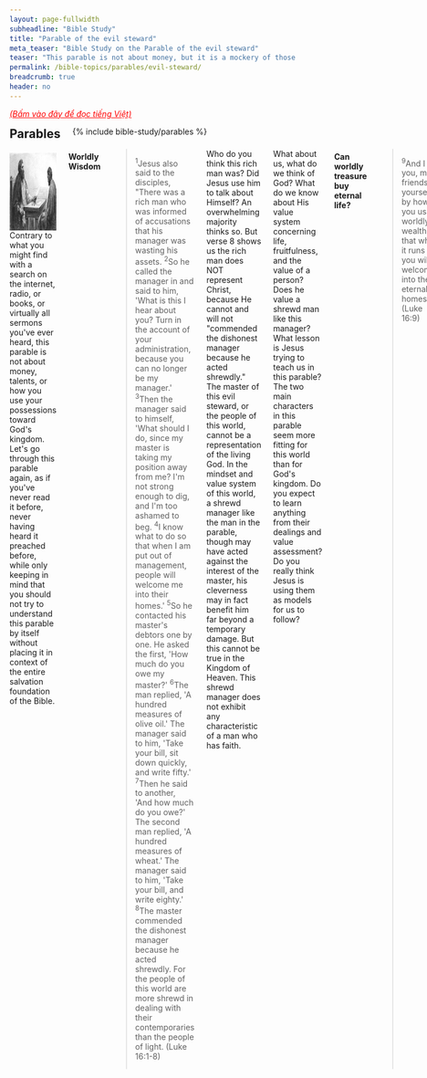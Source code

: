 ```yaml
---
layout: page-fullwidth
subheadline: "Bible Study"
title: "Parable of the evil steward"
meta_teaser: "Bible Study on the Parable of the evil steward"
teaser: "This parable is not about money, but it is a mockery of those who think they can buy God's kingdom with their wealth. (Luke 16:1-8)."
permalink: /bible-topics/parables/evil-steward/
breadcrumb: true
header: no
---
```

<!--more-->
<p style="font-style: italic;"><a style="color: #ff0000;" href="{{ site.projectname }}/hoc-kinh-thanh/ngu-ngon/quan-gia/">(Bấm vào đây để đọc tiếng Việt)</a></p>
<div class="row">
<div class="bible-index medium-4 medium-push-8 columns">
<h2 style="margin: 0px">Parables</h2>
        {% include bible-study/parables %}
</div><!-- /.medium-4.columns -->
<div class="medium-8 medium-pull-4 columns" markdown="1">

<div>
<p>
<img alt src="/images/dishonest-steward.jpg" style="border: 0px none; margin: 7px 15px 0px 0px; max-width: 100%; height: 136px; padding: 0px; float: left;">
Contrary to what you might find with a search on the internet, radio, or books, or virtually all sermons you've ever heard, this parable is not about money, talents, or how you use your possessions toward God's kingdom. Let's go through this parable again, as if you've never read it before, never having heard it preached before, while only keeping in mind that you should not try to understand this parable by itself without placing it in context of the entire salvation foundation of the Bible.
</p>
</div>

#### <strong>Worldly Wisdom</strong>

> <sup>1</sup>Jesus also said to the disciples, "There was a rich man who was informed of accusations that his manager was wasting his assets.  <sup>2</sup>So he called the manager in and said to him, 'What is this I hear about you? Turn in the account of your administration, because you can no longer be my manager.'  <sup>3</sup>Then the manager said to himself, 'What should I do, since my master is taking my position away from me? I'm not strong enough to dig, and I'm too ashamed to beg.  <sup>4</sup>I know what to do so that when I am put out of management, people will welcome me into their homes.'  <sup>5</sup>So he contacted his master's debtors one by one. He asked the first, 'How much do you owe my master?'  <sup>6</sup>The man replied, 'A hundred measures of olive oil.' The manager said to him, 'Take your bill, sit down quickly, and write fifty.'  <sup>7</sup>Then he said to another, 'And how much do you owe?' The second man replied, 'A hundred measures of wheat.' The manager said to him, 'Take your bill, and write eighty.'  <sup>8</sup>The master commended the dishonest manager because he acted shrewdly. For the people of this world are more shrewd in dealing with their contemporaries than the people of light. (Luke 16:1-8)

Who do you think this rich man was? Did Jesus use him to talk about Himself? An overwhelming majority thinks so. But verse 8 shows us the rich man does NOT represent Christ, because He cannot and will not <span class="green-letter">"commended the dishonest manager because he acted shrewdly."</span> The master of this evil steward, or the people of this world, cannot be a representation of the living God. In the mindset and value system of this world, a shrewd manager like the man in the parable, though may have acted against the interest of the master, his cleverness may in fact benefit him far beyond a temporary damage. But this cannot be true in the Kingdom of Heaven. This shrewd manager does not exhibit any characteristic of a man who has faith.

What about us, what do we think of God? What do we know about His value system concerning life, fruitfulness, and the value of a person? Does he value a shrewd man like this manager? What lesson is Jesus trying to teach us in this parable? The two main characters in this parable seem more fitting for this world than for God's kingdom. Do you expect to learn anything from their dealings and value assessment? Do you really think Jesus is using them as models for us to follow?

#### <strong>Can worldly treasure buy eternal life?</strong>

> <sup>9</sup>And I tell you, make friends for yourselves by how you use worldly wealth, so that when it runs out you will be welcomed into the eternal homes. (Luke 16:9)

There is a term called "isogesis" which means interpreting a Bible passage as a stand alone concept without regarding its surrounding context. If we do this when interpreting this passage, we'd almost assuredly key in to the phrase "welcomed into the eternal homes" and jump to the conclusion that this verse shows us how we prepare ourselves for heaven. This is the conventional interpretation of the church at large. But as I preluded at the beginning of this article that we should consider this verse, or any verse for that matter, in the larger context of how God saves us. The larger context says that Jesus is the only way, the only truth, and the only life, through whom we can have any hope of heaven. Then this verse cannot be be interpreted in the isolated manner above at all.

The targets of Jesus' parable are those who do not yet possess a saving faith. Folks such as the teachers of the law, the Pharisees, the Hebrews who were steeped in Mosaic laws, the Gentiles with their respective religions. In short, the entire world is still deep in sin, and the gospel was not yet communicated to the world until Christ rose from the dead and returned to heaven. Those who were listening to the parable, or the whole world for that matter, though they might be willing to give up all their possessions in the hope of purchasing their way into the kingdom of God, they will not get in, because there is only one way to enter heaven that is through faith in the Lamb of God who offered himself to be a ransom for the world.

But let us suppose that the listeners were believers, those who called on Christ as their Lord and Savior, then they don't need to "make friends for yourselves by how you use worldly wealth," because the kingdom of heaven is already theirs. In this case Jesus didn't even need to tell them this parable.

Therefore verse 9 must be a challenge, or a cynical statement, of Jesus: "You who are the wise ones of this world, you use your wealth to buy influence, to garner peace. You have gained for yourselves the whole world. But do you think you can buy Heaven? And those who became your friends through your unrighteous wealth, do you believe they are truly the citizens of heaven to welcome you?

Do you readers see the hidden truth in this parable? Can you see the cynicism? Can you see that Jesus was mocking His listeners who were mostly wealthy and influential religious leaders?

#### <strong>The only kind of faithfulness God requires</strong>

> <sup>10</sup>The one who is faithful in a very little is also faithful in much, and the one who is dishonest in a very little is also dishonest in much.  <sup>11</sup>If then you haven't been trustworthy in handling worldly wealth, who will entrust you with the true riches?  <sup>12</sup>And if you haven't been trustworthy with someone else's property, who will give you your own? (Luke 16:10-12)

Jesus summarized the ten commandments of God into two most important ones: <span class="green-letter">"<sup>37</sup>'Love the Lord your God with all your heart, with all your soul, and with all your mind.'  <sup>38</sup>This is the first and greatest commandment.  <sup>39</sup>The second is like it: 'Love your neighbor as yourself.'  <sup>40</sup>All the law and the prophets depend on these two commandments." (Matthew 22:37-40)</span> These two commandments are in fact ten thousand times more impossible than the original ten, because whoever thinks that he can carry them out, thinks too highly of himself. Let's consider a more possible commandment: Keep the Sabbath to make it holy. Who among the keepers of Mosaic laws  can fulfill it to God's perfect standard? If a person is considered an adulterer just for lustful thoughts without actually committing it, wouldn't it be the same with a Sabbath keeper, that though he can keep it physically, can he keep it in his mind? Absolutely not.

Then who can claim himself to be faithful in everything in this life? Because according to James 2:10, being unfaithful in one thing is like being unfaithful in all things. Therefore what Jesus said in verses 10-12 above is a statement of condemnation to all listeners that they were all unfaithful, without exception. 

But there is one thing that God gave us that He demands our faithfulness, that is faith in Christ. That is faith in Him, not in ourselves. Romans 1:17 writes: <span class="green-letter">"The just shall live by faith."</span> Abraham was declared righteous for his faith. John 3:16 writes: <span class="green-letter">"Whoever believes in the Son of God will not perish, but has eternal life."</span> And many Scriptures that write of the same truth. Only of that faith that God demands our faithfulness. Only that faithfulness is the condition for us to receive the gift of an eternal inheritance, the "true riches" in this parable.

Being faithful in keeping this faith that was once delivered to the saints. Being faithful in relying only on Jesus as the way to the promise land. Being faithful refusing to rely on good works to attain God's righteousness. Being faithful in the belief that God will carry out His promise concerning our salvation. That is the true faithfulness that Jesus speaks of in this parable. You must read this parable through spiritual eyes so you may understand its true meaning.

{% include bible-study/bible-study-footer %}
</div><!-- /.medium-8.columns -->
</div><!-- /.row -->
